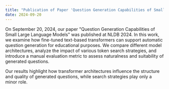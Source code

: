 ```yaml
---
title: "Publication of Paper 'Question Generation Capabilities of Small Large Language Models'"
date: 2024-09-20
---
```


On September 20, 2024, our paper "Question Generation Capabilities of Small Large Language Models" was published at NLDB 2024. 
In this work, we examine how fine-tuned text-based transformers can support automatic question generation for educational purposes. 
We compare different model architectures, analyze the impact of various token search strategies, and introduce a manual evaluation metric to assess naturalness and suitability of generated questions. 

Our results highlight how transformer architectures influence the structure and quality of generated questions, while search strategies play only a minor role.

